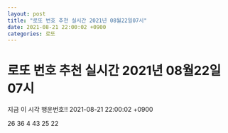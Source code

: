 ```yaml
---
layout: post
title: "로또 번호 추천 실시간 2021년 08월22일07시"
date: 2021-08-21 22:00:02 +0900
categories: 로또
---
```


# 로또 번호 추천 실시간 2021년 08월22일07시

지금 이 시각 행운번호!! 2021-08-21 22:00:02 +0900

 26  36  4  43  25  22 

